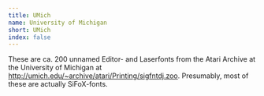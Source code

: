 ```yaml
---
title: UMich
name: University of Michigan
short: UMich
index: false
---
```


These are ca. 200 unnamed Editor- and Laserfonts from the Atari Archive at
the University of Michigan at <http://umich.edu/~archive/atari/Printing/sigfntdj.zoo>.
Presumably, most of these are actually SiFoX-fonts.